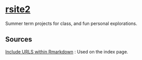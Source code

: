 # [rsite2](https://rbolt13.github.io/rsite2/index.html)

Summer term projects for class, and fun personal explorations. 

## Sources

[Include URLS within Rmarkdown](https://stackoverflow.com/questions/35078430/including-links-within-rmarkdown-tables-pdf) : Used on the index page. 
